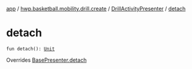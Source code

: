 [app](../../index.md) / [hwp.basketball.mobility.drill.create](../index.md) / [DrillActivityPresenter](index.md) / [detach](.)

# detach

`fun detach(): `[`Unit`](https://kotlinlang.org/api/latest/jvm/stdlib/kotlin/-unit/index.html)

Overrides [BasePresenter.detach](../../hwp.basketball.mobility/-base-presenter/detach.md)

